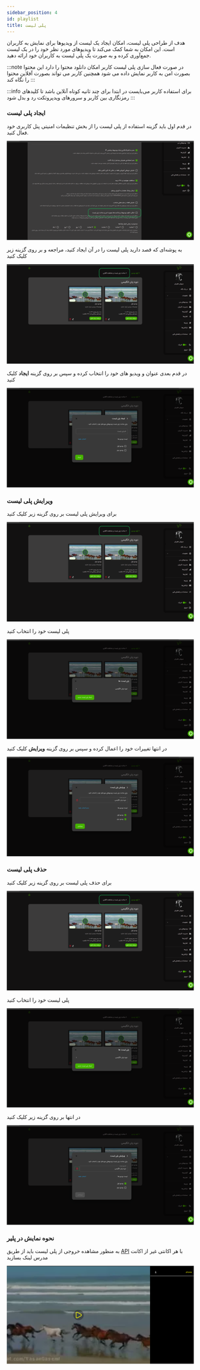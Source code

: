 ```yaml
---
sidebar_position: 4
id: playlist
title: پلی لیست
---
```


هدف از طراحی پلی لیست، امکان ایجاد یک لیست از ویدیوها برای نمایش به کاربران است. این امکان به شما کمک می‌کند تا
ویدیوهای مورد نظر خود را در یک لیست جمع‌آوری کرده و به صورت یک پلی لیست به کاربران خود ارائه دهید.

:::note
در صورت فعال سازی پلی لیست کاربر امکان دانلود محتوا را دارد این محتوا بصورت امن به کاربر نمایش داده می شود همچنین کاربر
می تواند بصورت آفلاین محتوا را نگاه کند
:::

:::info
برای استفاده کاربر می‌بایست در ابتدا برای چند ثانیه کوتاه آنلاین باشد تا کلیدهای رمزنگاری بین کاربر و سرورهای ویدپروتکت
رد و بدل شود
:::

### ایجاد پلی لیست

در قدم اول باید گزینه استفاده از پلی لیست را از بخش تنظیمات امنیتی پنل کاربری خود فعال کنید.

![Image](./img/05.png)

به پوشه‌ای که قصد دارید پلی ‌لیست را در آن ایجاد کنید، مراجعه و بر روی گزینه زیر کلیک کنید

![Image](./img/06.png)

در قدم بعدی عنوان و ویدیو های خود را انتخاب کرده و سپس بر روی گزینه **ایجاد** کلیک کنید

![Image](./img/07.png)

### ویرایش پلی لیست

برای ویرایش پلی لیست بر روی گزینه زیر کلیک کنید

![Image](./img/06.png)

پلی لیست خود را انتخاب کنید

![Image](./img/08.png)

در انتها تغییرات خود را اعمال کرده و سپس بر روی گزینه **ویرایش** کلیک کنید

![Image](./img/09.png)

### حذف پلی لیست

برای حذف پلی لیست بر روی گزینه زیر کلیک کنید

![Image](./img/06.png)

پلی لیست خود را انتخاب کنید

![Image](./img/08.png)

در انتها بر روی گزینه زیر کلیک کنید

![Image](./img/10.png)

### نحوه نمایش در پلیر

به منظور مشاهده خروجی از پلی لیست باید از طریق [API](../../developers/00-setup.md) با هر اکانتی غیر از
اکانت مدرس لینک بسازید

![Image](./img/11.png)